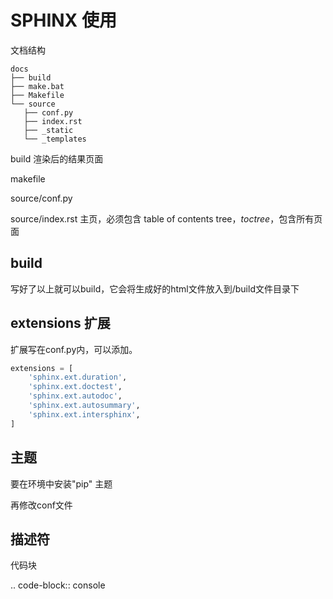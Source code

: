 # SPHINX 使用

文档结构

```
docs
├── build
├── make.bat
├── Makefile
└── source
   ├── conf.py
   ├── index.rst
   ├── _static
   └── _templates
```

build 渲染后的结果页面

makefile

source/conf.py 

source/index.rst 主页，必须包含 table of contents tree，*toctree*，包含所有页面

## build

写好了以上就可以build，它会将生成好的html文件放入到/build文件目录下

## extensions 扩展

扩展写在conf.py内，可以添加。

```python
extensions = [
    'sphinx.ext.duration',
    'sphinx.ext.doctest',
    'sphinx.ext.autodoc',
    'sphinx.ext.autosummary',
    'sphinx.ext.intersphinx',
]
```

## 主题

要在环境中安装"pip"  主题

再修改conf文件

## 描述符

代码块

.. code-block:: console

